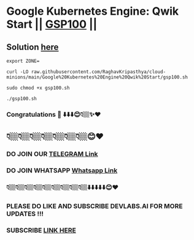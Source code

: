 # Google Kubernetes Engine: Qwik Start || [GSP100](https://www.cloudskillsboost.google/focuses/878?parent=catalog) ||

## Solution [here]()

```
export ZONE=
```
```
curl -LO raw.githubusercontent.com/RaghavKripasthya/cloud-minions/main/Google%20Kubernetes%20Engine%20Qwik%20Start/gsp100.sh

sudo chmod +x gsp100.sh

./gsp100.sh
```

### Congratulations 🎉 ⬇️⬇️⬇️😊👇🏼✨❤️
## 👇🏼👇🏼👇🏼👇🏼👇🏼👇🏼👇🏼😊❤️
### DO JOIN OUR [TELEGRAM Link](https://t.me/+VsYwuNuMI9NiNzM9) 
### DO JOIN WHATSAPP [Whatsapp Link](https://chat.whatsapp.com/BeGG0HXiM469i3WFMgm4qs)
### 👇🏼👇🏼👇🏼👇🏼👇🏼👇🏼👇🏼👇🏼👇🏼⬇️⬇️⬇️⬇️⬇️😊❤️
### PLEASE DO LIKE AND SUBSCRIBE DEVLABS.AI FOR MORE UPDATES !!!
### SUBSCRIBE [LINK HERE](https://www.youtube.com/channel/UCVFPYmP2CZvVmICxw7YHT8A)


